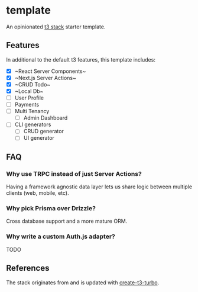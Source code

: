 # template

An opinionated [t3 stack](https://create.t3.gg/) starter template.

## Features

In additional to the default t3 features, this template includes:

- [x] ~React Server Components~
- [x] ~Next.js Server Actions~
- [x] ~CRUD Todo~
- [x] ~Local Db~
- [ ] User Profile
- [ ] Payments
- [ ] Multi Tenancy
  - [ ] Admin Dashboard
- [ ] CLI generators
  - [ ] CRUD generator
  - [ ] UI generator

## FAQ

### Why use TRPC instead of just Server Actions?

Having a framework agnostic data layer lets us share logic between multiple clients (web, mobile, etc).

### Why pick Prisma over Drizzle?

Cross database support and a more mature ORM.

### Why write a custom Auth.js adapter?

TODO

## References

The stack originates from and is updated with [create-t3-turbo](https://github.com/t3-oss/create-t3-turbo).
